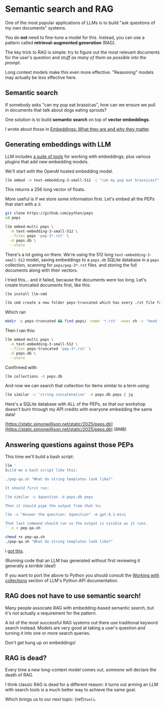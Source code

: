 # Semantic search and RAG

One of the most popular applications of LLMs is to build "ask questions of my own documents" systems.

You do **not** need to fine-tune a model for this. Instead, you can use a pattern called **retrieval-augmented generation** (RAG).

The key trick to RAG is simple: try to figure out the most relevant documents for the user's question and *stuff as many of them as possible into the prompt*.

Long context models make this even more effective. "Reasoning" models may actually be *less* effective here.

## Semantic search

If somebody asks "can my pup eat brassicas", how can we ensure we pull in documents that talk about dogs eating sprouts?

One solution is to build **semantic search** on top of **vector embeddings**.

I wrote about those in [Embeddings: What they are and why they matter](https://simonwillison.net/2023/Oct/23/embeddings/).

## Generating embeddings with LLM

LLM includes [a suite of tools](https://llm.datasette.io/en/latest/embeddings/index.html) for working with embeddings, plus various plugins that add new embedding models.

We'll start with the OpenAI hosted embedding model.

```bash
llm embed -m text-embedding-3-small-512 -c "can my pup eat brassicas?"
```
This returns a 256 long vector of floats.

More useful is if we store some information first. Let's embed all the PEPs that start with a `3`:
```bash
git clone https://github.com/python/peps
cd peps

llm embed-multi peps \
  -m text-embedding-3-small-512 \
  --files peps 'pep-3*.rst' \
  -d peps.db \
  --store
```
There's a lot going on there. We're using the 512 long `text-embedding-3-small-512` model, saving embeddings to a `peps.db` SQLite database in a `peps` collection, scanning for `peps/pep-3*.rst` files. and storing the full documents along with their vectors.

I tried this... and it failed, because the documents were too long. Let's create truncated documents first, like this:

```bash
llm install llm-cmd

llm cmd create a new folder peps-truncated which has every .rst file from peps/ in it but truncated to first 8000 characters
```
Which ran
```bash
mkdir -p peps-truncated && find peps/ -name '*.rst' -exec sh -c 'head -c 8000 "$1" > "peps-truncated/$(basename "$1")"' _ {} \;
```
Then I ran this:
```bash
llm embed-multi peps \
  -m text-embedding-3-small-512 \
  --files peps-truncated 'pep-3*.rst' \
  -d peps.db \
  --store
```
Confirmed with:
```bash
llm collections -d peps.db
```
And now we can search that collection for items similar to a term using:
```bash
llm similar -c 'string concatenation' -d peps.db peps | jq
```
Here's a SQLite database with ALL of the PEPs, so that our workshop doesn't burn through my API credits with everyone embedding the same data!

[https://static.simonwillison.net/static/2025/peps.db](https://static.simonwillison.net/static/2025/peps.db) (6MB)

## Answering questions against those PEPs

This time we'll build a bash script:

```bash
llm '
Build me a bash script like this:

./pep-qa.sh "What do string templates look like?"

It should first run:

llm similar -c $question -d peps.db peps

Then it should pipe the output from that to:

llm -s "Answer the question: $question" -m gpt-4.1-mini

That last command should run so the output is visible as it runs.
' -x > pep-qa.sh

chmod +x pep-qa.sh
./pep-qa.sh "What do string templates look like?"
```
I [got this](https://gist.github.com/simonw/d51086c71515d00130d076e97f2234be).

(Running code that an LLM has generated without first reviewing it generally a *terrible* idea!)

If you want to port the above to Python you should consult the [Working with collections](https://llm.datasette.io/en/latest/embeddings/python-api.html#working-with-collections) section of LLM's Python API documentation.

## RAG does not have to use semantic search!

Many people associate RAG with embedding-based semantic search, but it's not actually a requirement for the pattern.

A lot of the most successful RAG systems out there use traditional keyword search instead. Models are very good at taking a user's question and turning it into one or more search queries.

Don't get hung up on embeddings!

## RAG is dead?

Every time a new long-context model comes out, someone will declare the death of RAG.

I think classic RAG is dead for a different reason: it turns out arming an LLM with search tools is a much better way to achieve the same goal.

Which brings us to our next topic: {ref}`tools`.